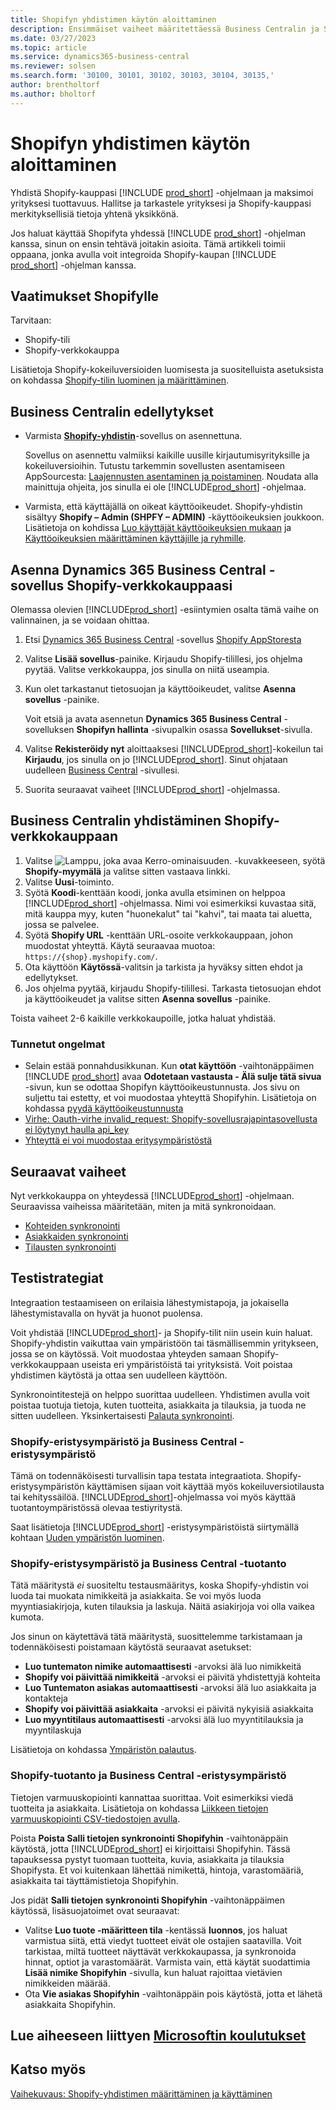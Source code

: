 ```yaml
---
title: Shopifyn yhdistimen käytön aloittaminen
description: Ensimmäiset vaiheet määritettäessä Business Centralin ja Shopifyn välistä yhteyttä
ms.date: 03/27/2023
ms.topic: article
ms.service: dynamics365-business-central
ms.reviewer: solsen
ms.search.form: '30100, 30101, 30102, 30103, 30104, 30135,'
author: brentholtorf
ms.author: bholtorf
---
```


# Shopifyn yhdistimen käytön aloittaminen

Yhdistä Shopify-kauppasi [!INCLUDE [prod_short](../includes/prod_short.md)] -ohjelmaan ja maksimoi yrityksesi tuottavuus. Hallitse ja tarkastele yrityksesi ja Shopify-kauppasi merkityksellisiä tietoja yhtenä yksikkönä.

Jos haluat käyttää Shopifyta yhdessä [!INCLUDE [prod_short](../includes/prod_short.md)] -ohjelman kanssa, sinun on ensin tehtävä joitakin asioita. Tämä artikkeli toimii oppaana, jonka avulla voit integroida Shopify-kaupan [!INCLUDE [prod_short](../includes/prod_short.md)] -ohjelman kanssa.

## Vaatimukset Shopifylle

Tarvitaan:

- Shopify-tili
- Shopify-verkkokauppa

Lisätietoja Shopify-kokeiluversioiden luomisesta ja suositelluista asetuksista on kohdassa [Shopify-tilin luominen ja määrittäminen](shopify-account.md).

## Business Centralin edellytykset

- Varmista **[Shopify-yhdistin](https://go.microsoft.com/fwlink/?linkid=2196238)**-sovellus on asennettuna.

  Sovellus on asennettu valmiiksi kaikille uusille kirjautumisyrityksille ja kokeiluversioihin. Tutustu tarkemmin sovellusten asentamiseen AppSourcesta: [Laajennusten asentaminen ja poistaminen](../ui-extensions-install-uninstall.md#install). Noudata alla mainittuja ohjeita, jos sinulla ei ole [!INCLUDE[prod_short](../includes/prod_short.md)] -ohjelmaa.

- Varmista, että käyttäjällä on oikeat käyttöoikeudet. Shopify-yhdistin sisältyy **Shopify – Admin (SHPFY – ADMIN)** -käyttöoikeuksien joukkoon. Lisätietoja on kohdissa [Luo käyttäjät käyttöoikeuksien mukaan](../ui-how-users-permissions.md) ja [Käyttöoikeuksien määrittäminen käyttäjille ja ryhmille](../ui-define-granular-permissions.md).

## Asenna Dynamics 365 Business Central -sovellus Shopify-verkkokauppaasi

Olemassa olevien [!INCLUDE[prod_short](../includes/prod_short.md)] -esiintymien osalta tämä vaihe on valinnainen, ja se voidaan ohittaa.

1. Etsi [Dynamics 365 Business Central](https://apps.shopify.com/dynamics-365-business-central) -sovellus [Shopify AppStoresta](https://apps.shopify.com/)
2. Valitse **Lisää sovellus**-painike. Kirjaudu Shopify-tilillesi, jos ohjelma pyytää. Valitse verkkokauppa, jos sinulla on niitä useampia.
3. Kun olet tarkastanut tietosuojan ja käyttöoikeudet, valitse **Asenna sovellus** -painike.

   Voit etsiä ja avata asennetun **Dynamics 365 Business Central** -sovelluksen **Shopifyn hallinta** -sivupalkin osassa **Sovellukset**-sivulla.
4. Valitse **Rekisteröidy nyt** aloittaaksesi [!INCLUDE[prod_short](../includes/prod_short.md)]-kokeilun tai **Kirjaudu**, jos sinulla on jo [!INCLUDE[prod_short](../includes/prod_short.md)]. Sinut ohjataan uudelleen [Business Central](https://businesscentral.dynamics.com) -sivullesi.
5. Suorita seuraavat vaiheet [!INCLUDE[prod_short](../includes/prod_short.md)] -ohjelmassa.

## Business Centralin yhdistäminen Shopify-verkkokauppaan

1. Valitse ![Lamppu, joka avaa Kerro-ominaisuuden.](../media/ui-search/search_small.png "Kerro, mitä haluat tehdä") -kuvakkeeseen, syötä **Shopify-myymälä** ja valitse sitten vastaava linkki.
2. Valitse **Uusi**-toiminto.  
3. Syötä **Koodi**-kenttään koodi, jonka avulla etsiminen on helppoa [!INCLUDE[prod_short](../includes/prod_short.md)] -ohjelmassa. Nimi voi esimerkiksi kuvastaa sitä, mitä kauppa myy, kuten "huonekalut" tai "kahvi", tai maata tai aluetta, jossa se palvelee.
4. Syötä **Shopify URL** -kenttään URL-osoite verkkokauppaan, johon muodostat yhteyttä. Käytä seuraavaa muotoa: `https://{shop}.myshopify.com/`.
5. Ota käyttöön **Käytössä**-valitsin ja tarkista ja hyväksy sitten ehdot ja edellytykset.
6. Jos ohjelma pyytää, kirjaudu Shopify-tilillesi. Tarkasta tietosuojan ehdot ja käyttöoikeudet ja valitse sitten **Asenna sovellus** -painike.

Toista vaiheet 2-6 kaikille verkkokaupoille, jotka haluat yhdistää.

### Tunnetut ongelmat

- Selain estää ponnahdusikkunan. Kun **otat käyttöön** -vaihtonäppäimen [!INCLUDE [prod_short](../includes/prod_short.md)] avaa **Odotetaan vastausta - Älä sulje tätä sivua** -sivun, kun se odottaa Shopifyn käyttöoikeustunnusta. Jos sivu on suljettu tai estetty, et voi muodostaa yhteyttä Shopifyhin. Lisätietoja on kohdassa [pyydä käyttöoikeustunnusta](troubleshoot.md#request-the-access-token)
- [Virhe: Oauth-virhe invalid_request: Shopify-sovellusrajapintasovellusta ei löytynyt haulla api_key](troubleshoot.md#error-oauth-error-invalid_request-could-not-find-shopify-api-application-with-api_key)
- [Yhteyttä ei voi muodostaa eritysympäristöstä](troubleshoot.md#verify-and-enable-permissions-to-make-http-requests-in-a-non-production-environment)

## Seuraavat vaiheet

Nyt verkkokauppa on yhteydessä [!INCLUDE[prod_short](../includes/prod_short.md)] -ohjelmaan. Seuraavissa vaiheissa määritetään, miten ja mitä synkronoidaan.

- [Kohteiden synkronointi](synchronize-items.md)
- [Asiakkaiden synkronointi](synchronize-customers.md)
- [Tilausten synkronointi](synchronize-orders.md)

## Testistrategiat

Integraation testaamiseen on erilaisia lähestymistapoja, ja jokaisella lähestymistavalla on hyvät ja huonot puolensa.

Voit yhdistää [!INCLUDE[prod_short](../includes/prod_short.md)]- ja Shopify-tilit niin usein kuin haluat. Shopify-yhdistin vaikuttaa vain ympäristöön tai täsmällisemmin yritykseen, jossa se on käytössä. Voit muodostaa yhteyden samaan Shopify-verkkokauppaan useista eri ympäristöistä tai yrityksistä. Voit poistaa yhdistimen käytöstä ja ottaa sen uudelleen käyttöön.

Synkronointitestejä on helppo suorittaa uudelleen. Yhdistimen avulla voit poistaa tuotuja tietoja, kuten tuotteita, asiakkaita ja tilauksia, ja tuoda ne sitten uudelleen. Yksinkertaisesti [Palauta synkronointi](troubleshoot.md#reset-sync).

### Shopify-eristysympäristö ja Business Central -eristysympäristö

Tämä on todennäköisesti turvallisin tapa testata integraatiota. Shopify-eristysympäristön käyttämisen sijaan voit käyttää myös kokeiluversiotilausta tai kehityssäilöä. [!INCLUDE[prod_short](../includes/prod_short.md)]-ohjelmassa voi myös käyttää tuotantoympäristössä olevaa testiyritystä.

Saat lisätietoja [!INCLUDE[prod_short](../includes/prod_short.md)] -eristysympäristöistä siirtymällä kohtaan [Uuden ympäristön luominen](/dynamics365/business-central/dev-itpro/administration/tenant-admin-center-environments#create-a-new-environment).

### Shopify-eristysympäristö ja Business Central -tuotanto

Tätä määritystä *ei* suositeltu testausmääritys, koska Shopify-yhdistin voi luoda tai muokata nimikkeitä ja asiakkaita. Se voi myös luoda myyntiasiakirjoja, kuten tilauksia ja laskuja. Näitä asiakirjoja voi olla vaikea kumota.
 
Jos sinun on käytettävä tätä määritystä, suosittelemme tarkistamaan ja todennäköisesti poistamaan käytöstä seuraavat asetukset:

* **Luo tuntematon nimike automaattisesti** -arvoksi älä luo nimikkeitä
* **Shopify voi päivittää nimikkeitä** -arvoksi ei päivitä yhdistettyjä kohteita
* **Luo Tuntematon asiakas automaattisesti** -arvoksi älä luo asiakkaita ja kontakteja
* **Shopify voi päivittää asiakkaita** -arvoksi ei päivitä nykyisiä asiakkaita
* **Luo myyntitilaus automaattisesti** -arvoksi älä luo myyntitilauksia ja myyntilaskuja

Lisätietoja on kohdassa [Ympäristön palautus](/dynamics365/business-central/dev-itpro/administration/tenant-admin-center-backup-restore).

### Shopify-tuotanto ja Business Central -eristysympäristö

Tietojen varmuuskopiointi kannattaa suorittaa. Voit esimerkiksi viedä tuotteita ja asiakkaita. Lisätietoja on kohdassa [Liikkeen tietojen varmuuskopiointi CSV-tiedostojen avulla](https://help.shopify.com/en/manual/shopify-admin/duplicate-store#using-csv-files-to-back-up-store-information).

Poista **Poista Salli tietojen synkronointi Shopifyhin** -vaihtonäppäin käytöstä, jotta [!INCLUDE[prod_short](../includes/prod_short.md)] ei kirjoittaisi Shopifyhin. Tässä tapauksessa pystyt tuomaan tuotteita, kuvia, asiakkaita ja tilauksia Shopifysta. Et voi kuitenkaan lähettää nimikettä, hintoja, varastomääriä, asiakkaita tai täyttämistietoja Shopifyhin.

Jos pidät **Salli tietojen synkronointi Shopifyhin** -vaihtonäppäimen käytössä, lisäsuojatoimet ovat seuraavat:

*   Valitse **Luo tuote -määritteen tila** -kentässä **luonnos**, jos haluat varmistua siitä, että viedyt tuotteet eivät ole ostajien saatavilla. Voit tarkistaa, miltä tuotteet näyttävät verkkokaupassa, ja synkronoida hinnat, optiot ja varastomäärät. Varmista vain, että käytät suodattimia **Lisää nimike Shopifyhin** -sivulla, kun haluat rajoittaa vietävien nimikkeiden määrää.
* Ota **Vie asiakas Shopifyhin** -vaihtonäppäin pois käytöstä, jotta et lähetä asiakkaita Shopifyhin.

## Lue aiheeseen liittyen [Microsoftin koulutukset](/training/paths/use-shopify-connector-dynamics-365-business-central/)

## Katso myös

[Vaihekuvaus: Shopify-yhdistimen määrittäminen ja käyttäminen](walkthrough-setting-up-and-using-shopify.md)  

